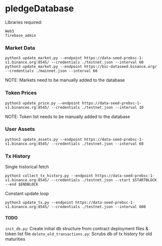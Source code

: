 # pledgeDatabase

Libraries required:

```
Web3
firebase_admin
```

### Market Data

```
python3 update_market.py --endpoint https://data-seed-prebsc-1-s1.binance.org:8545/ --credentials ./testnet.json --interval 60
python3 update_market.py --endpoint https://bsc-dataseed.binance.org/ --credentials ./mainnet.json --interval 60
```

NOTE: Markets need to be manually added to the database

### Token Prices

```
python3 update_price.py --endpoint https://data-seed-prebsc-1-s1.binanceo.rg:8545/ --credentials ./testnet.json --interval 10
```

NOTE: Token list needs to be manually added to the database

### User Assets

```
python3 update_assets.py --endpoint https://data-seed-prebsc-1-s1.binance.org:8545/ --credentials ./testnet.json --interval 60
```

### Tx History

Single historical fetch

```
python3 collect_tx_history.py --endpoint https://data-seed-prebsc-1-s1.binance.org:8545/ --credentials ./testnet.json --start $STARTBLOCK --end $ENDBLOCK
```

Constant update loop

```
python3 update_tx.py --endpoint https://data-seed-prebsc-1-s1.binance.org:8545/ --credentials ./testnet.json --interval 600
```

#### TODO

`init_db.py`: Create initial db structure from contract deployment files & token list file
`delete_old_transactions.py`: Scrubs db of tx history for old maturities
